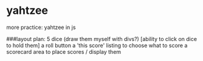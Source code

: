 # yahtzee
more practice: yahtzee in js


###layout plan:
5 dice (draw them myself with divs?)   [ability to click on dice to hold them]
a roll button
a 'this score' listing to choose what to score
a scorecard area to place scores / display them

